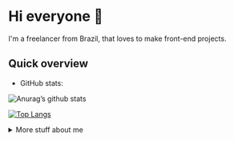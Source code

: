 # Hi everyone :wave:

I'm a freelancer from Brazil, that loves to make front-end projects. 

## Quick overview
* GitHub stats:

![Anurag’s github stats](https://github-readme-stats.vercel.app/api?username=Thiago-spart&show_icons=true&count_private=true&theme=midnight-purple)

[![Top Langs](https://github-readme-stats.vercel.app/api/top-langs/?username=Thiago-spart&layout=compact&theme=midnight-purple)](https://github.com/anuraghazra/github-readme-stats)

<details>
<summary>
	More stuff about me
</summary>

## My skills 📜

- HTML, CSS
	([Free Code Camp Certified](https://freecodecamp.org/certification/fcc8d0fc1b4-246c-4234-a563-b4f0e1c3e5d4/responsive-web-design))
- WordPress
  ([Udemy Certified](http://ude.my/UC-9085ec6b-7c92-4779-9f86-b32f16c2a98f))
</details>